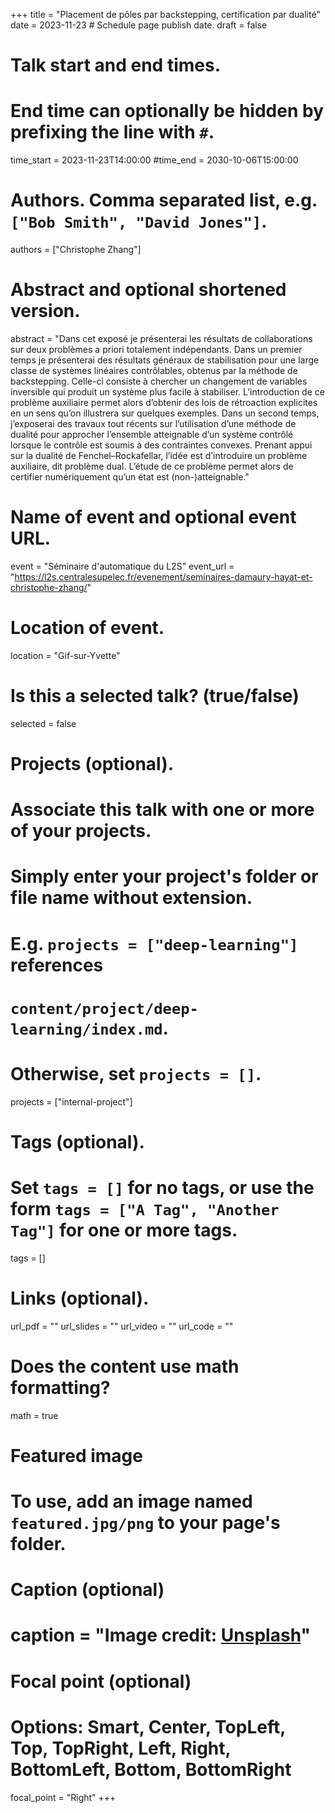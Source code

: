 +++
title = "Placement de pôles par backstepping, certification par dualité"
date = 2023-11-23 # Schedule page publish date.
draft = false

# Talk start and end times.
#   End time can optionally be hidden by prefixing the line with `#`.
time_start = 2023-11-23T14:00:00
#time_end = 2030-10-06T15:00:00

# Authors. Comma separated list, e.g. `["Bob Smith", "David Jones"]`.
authors = ["Christophe Zhang"]

# Abstract and optional shortened version.
abstract = "Dans cet exposé je présenterai les résultats de collaborations sur deux problèmes a priori totalement indépendants. Dans un premier temps je présenterai des résultats généraux de stabilisation pour une large classe de systèmes linéaires contrôlables, obtenus par la méthode de backstepping. Celle-ci consiste à chercher un changement de variables inversible qui produit un système plus facile à stabiliser. L’introduction de ce problème auxiliaire permet alors d’obtenir des lois de rétroaction explicites en un sens qu’on illustrera sur quelques exemples. Dans un second temps, j’exposerai des travaux tout récents sur l’utilisation d’une méthode de dualité pour approcher l’ensemble atteignable d’un système contrôlé lorsque le contrôle est soumis à des contraintes convexes. Prenant appui sur la dualité de Fenchel–Rockafellar, l’idée est d’introduire un problème auxiliaire, dit problème dual. L’étude de ce problème permet alors de certifier numériquement qu’un état est (non-)atteignable."


# Name of event and optional event URL.
event = "Séminaire d'automatique du L2S"
event_url = "https://l2s.centralesupelec.fr/evenement/seminaires-damaury-hayat-et-christophe-zhang/"

# Location of event.
location = "Gif-sur-Yvette"

# Is this a selected talk? (true/false)
selected = false

# Projects (optional).
#   Associate this talk with one or more of your projects.
#   Simply enter your project's folder or file name without extension.
#   E.g. `projects = ["deep-learning"]` references 
#   `content/project/deep-learning/index.md`.
#   Otherwise, set `projects = []`.
projects = ["internal-project"]

# Tags (optional).
#   Set `tags = []` for no tags, or use the form `tags = ["A Tag", "Another Tag"]` for one or more tags.
tags = []

# Links (optional).
url_pdf = ""
url_slides = ""
url_video = ""
url_code = ""

# Does the content use math formatting?
math = true

# Featured image
# To use, add an image named `featured.jpg/png` to your page's folder. 
  # Caption (optional)
 # caption = "Image credit: [**Unsplash**](https://unsplash.com/photos/bzdhc5b3Bxs)"

  # Focal point (optional)
  # Options: Smart, Center, TopLeft, Top, TopRight, Left, Right, BottomLeft, Bottom, BottomRight
  focal_point = "Right"
+++

